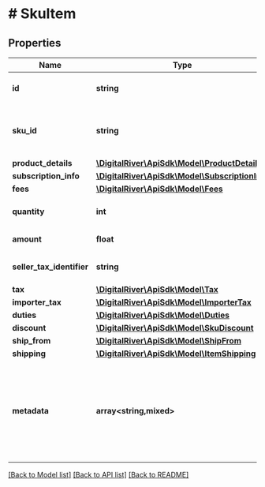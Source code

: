 # # SkuItem

## Properties

Name | Type | Description | Notes
------------ | ------------- | ------------- | -------------
**id** | **string** | The identifier of the item. | [optional]
**sku_id** | **string** | The identifier of the [stock keeping unit (SKU)](https://docs.digitalriver.com/digital-river-api/checkouts-and-orders/skus). | [optional]
**product_details** | [**\DigitalRiver\ApiSdk\Model\ProductDetails**](ProductDetails.md) |  | [optional]
**subscription_info** | [**\DigitalRiver\ApiSdk\Model\SubscriptionInfo**](SubscriptionInfo.md) |  | [optional]
**fees** | [**\DigitalRiver\ApiSdk\Model\Fees**](Fees.md) |  | [optional]
**quantity** | **int** | The number of items. | [optional]
**amount** | **float** | The cost of the items. | [optional]
**seller_tax_identifier** | **string** | The tax identifier of the seller. | [optional]
**tax** | [**\DigitalRiver\ApiSdk\Model\Tax**](Tax.md) |  | [optional]
**importer_tax** | [**\DigitalRiver\ApiSdk\Model\ImporterTax**](ImporterTax.md) |  | [optional]
**duties** | [**\DigitalRiver\ApiSdk\Model\Duties**](Duties.md) |  | [optional]
**discount** | [**\DigitalRiver\ApiSdk\Model\SkuDiscount**](SkuDiscount.md) |  | [optional]
**ship_from** | [**\DigitalRiver\ApiSdk\Model\ShipFrom**](ShipFrom.md) |  | [optional]
**shipping** | [**\DigitalRiver\ApiSdk\Model\ItemShipping**](ItemShipping.md) |  | [optional]
**metadata** | **array<string,mixed>** | Key-value pairs used to store additional data. Value can be string, boolean or integer types. | [optional]

[[Back to Model list]](../../README.md#models) [[Back to API list]](../../README.md#endpoints) [[Back to README]](../../README.md)
